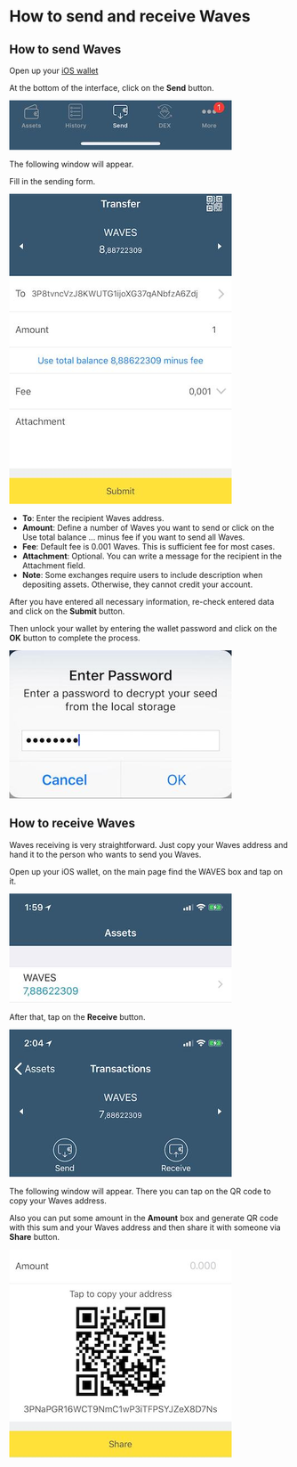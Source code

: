 # How to send and receive Waves

## **How to send Waves**

Open up your [iOS wallet](https://itunes.apple.com/us/app/waves-wallet/id1233158971)

At the bottom of the interface, click on the **Send** button.

![](/_assets/waves_transfers_ios_01.jpg)

The following window will appear.

Fill in the sending form.

![](/_assets/waves_transfers_ios_02.jpg)

* **To**: Enter the recipient Waves address.
* **Amount**: Define a number of Waves you want to send or click on the Use total balance ... minus fee if you want to send all Waves.
* **Fee**: Default fee is 0.001 Waves. This is sufficient fee for most cases.
* **Attachment**: Optional. You can write a message for the recipient in the Attachment field.
* **Note**: Some exchanges require users to include description when depositing assets. Otherwise, they cannot credit your account.

After you have entered all necessary information, re-check entered data and click on the **Submit** button.

Then unlock your wallet by entering the wallet password and click on the **OK** button to complete the process.

![](/_assets/waves_transfers_ios_03.jpg)

## **How to receive Waves**

Waves receiving is very straightforward. Just copy your Waves address and hand it to the person who wants to send you Waves.

Open up your iOS wallet, on the main page find the WAVES box and tap on it.

![](/_assets/waves_transfers_ios_04.jpg)

After that, tap on the **Receive** button.

![](/_assets/waves_transfers_ios_05.jpg)

The following window will appear. There you can tap on the QR code to copy your Waves address.

Also you can put some amount in the **Amount** box and generate QR code with this sum and your Waves address and then share it with someone via **Share** button.

![](/_assets/waves_transfers_ios_06.jpg)
